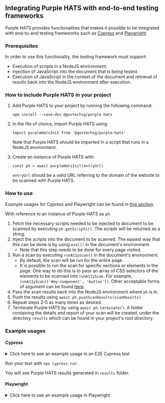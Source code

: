 ## Integrating Purple HATS with end-to-end testing frameworks
Purple HATS provides functionalities that makes it possible to be integrated with end-to-end testing frameworks such as [Cypress](https://www.cypress.io/) and [Playwright](https://playwright.dev/).

### Prerequisites
In order to use this functionality, the testing framework must support:
- Execution of scripts in a NodeJS environment.
- Injection of JavaScript into the document that is being tested.
- Execution of JavaScript in the context of the document and retrieval of results back into the NodeJS environment after execution.

### How to include Purple HATS in your project
1. Add Purple HATS to your project by running the following command:

    `npm install --save-dev @govtechsg/purple-hats`
2. In the file of choice, import Purple HATS using:
    
    `import purpleHatsInit from '@govtechsg/purple-hats'`

    Note that Purple HATS should be imported in a script that runs in a NodeJS environment.

3. Create an instance of Purple HATS with:

    `const ph = await purpleHatsInit(entryUrl)`

    `entryUrl` should be a valid URL referring to the domain of the website to be scanned with Purple HATS.

### How to use
Example usages for Cypress and Playwright can be found in [this section](#example-usages).

With reference to an instance of Purple HATS as `ph`:
1. Fetch the necessary scripts needed to be injected to document to be scanned by executing `ph.getScripts()`. The scripts will be returned as a string.
2. Inject the scripts into the document to be scanned. The easiest way that this can be done is by using `eval()` in the document's environment.
    - Note that this step needs to be done for every page visited.
3. Run a scan by executing `runA11yScan()` in the document's environment.
    - By default, the scan will be run for the entire page.
    - It is possible to run the scan for specific sections or elements in the page. One way to do this is to pass an array of CSS selectors of the elements to be scanned into `runA11yScan`. For example, `runA11yScan(['#my-component', 'button'])`. Other acceptable forms of argument can be found [here](https://github.com/dequelabs/axe-core/blob/develop/doc/API.md#context-parameter).
4. Pass the scan results back into the NodeJS environment where `ph` is in. 
5. Push the results using `await ph.pushScanResults(scanResults)`.
6. Repeat steps 2-5 as many times as desired.
7. Terminate Purple HATS by using `await ph.terminate()`. A folder containing the details and report of your scan will be created, under the directory `results` which can be found in your project's root directory.

### Example usages
#### Cypress
<details>
<summary>Click here to see an example usage in an E2E Cypress test</summary>

We will be creating the following files in a demo Cypress project:
    
    ├── cypress
    │   ├── e2e
    │   │   └── spec.cy.js
    │   └── support
    │       └── e2e.js
    ├── cypress.config.js
    └── package.json

Create a <code>package.json</code> by running <code>npm init</code> . Accept the default options or customise it as needed.

Install the following node dependencies by running <code>npm install cypress @govtechsg/purple-hats --save-dev </code>

Navigate to <code>node_modules/@govtechsg/purple-hats</code> and run <code>npm install</code> within the folder to install remaining Purple HATS dependencies.

Create <code>cypress.config.js</code> with the following contents:

    import { defineConfig } from "cypress";
    import purpleHatsInit from "@govtechsg/purple-hats";

    const ph = await purpleHatsInit(
    "https://govtechsg.github.io",
    "customFlowLabelTestString"
    );

    export default defineConfig({
    e2e: {
        setupNodeEvents(on, config) {
        on("task", {
            getPhScripts() {
            return ph.getScripts();
            },
            async pushPhScanResults(res) {
            await ph.pushScanResults(res);
            return null;
            },
            returnResultsDir() {
            return `results/${ph.randomToken}_${ph.scanDetails.urlsCrawled.scanned.length}pages/reports/report.html`;
            },
            async terminatePh() {
            return await ph.terminate();
            },
        });
        },
    },
    });

Create a sub-folder and file <code>cypress/support/e2e.js</code> with the following contents::

    Cypress.Commands.add("injectPhScripts", () => {
    cy.task("getPhScripts").then((s) => {
        cy.window().then((win) => {
        win.eval(s);
        });
    });
    });

    Cypress.Commands.add("runPhScan", (elements) => {
    cy.window().then(async (win) => {
        const res = await win.runA11yScan(elements);
        cy.task("pushPhScanResults", res);
    });
    });

    Cypress.Commands.add("terminatePh", () => {
    cy.task("terminatePh");
    });

Create <code>cypress/e2e/spec.cy.js</code> with the following contents:
    
    describe("template spec", () => {
    it("should run purple HATS", () => {
        cy.visit(
        "https://govtechsg.github.io/purple-banner-embeds/purple-integrated-scan-example.htm"
        );
        cy.injectPhScripts();
        cy.runPhScan();
        cy.contains("Click Me").click();
        // Run a scan on <input> and <button> elements
        cy.runPhScan(["input", "button"]);

        cy.terminatePh();
    });

    it("should contain custom flow label", () => {
        cy.task("returnResultsDir").then((res) => {
        cy.visit(`./${res}`);
        cy.get("#pagesScannedModalToggle").should(
            "contain",
            "customFlowLabelTestString"
        );
        });
    });

    it("should run purple HATS from command line", () => {
        //test for k flag
        cy.exec(
        "node node_modules/@govtechsg/purple-hats/cli.js -c 2 -u https://govtechsg.github.io/purple-banner-embeds/purple-integrated-scan-example.htm -k testuser:testuser@gmail.com"
        );
    });
    });

</details>

Run your test with <code>npx cypress run</code> .

You will see Purple HATS results generated in <code>results</code> folder.

#### Playwright
<details>
    <summary>Click here to see an example usage in Playwright</summary>

    import { chromium } from 'playwright';
    import purpleHatsInit from 'purple-hats';

    const ph = await purpleHatsInit('https://govtechsg.github.io');

    (async () => {
        const browser = await chromium.launch({
            headless: false,
        });
        const context = await browser.newContext();
        const page = await context.newPage();

        const runPhScan = async (elementsToScan) => {
            const scanRes = await page.evaluate(
            async elementsToScan => await runA11yScan(elementsToScan),
            elementsToScan,
            );
            await ph.pushScanResults(scanRes);
        };

        await page.goto('https://govtechsg.github.io/purple-banner-embeds/purple-integrated-scan-example.htm');
        await page.evaluate(ph.getScripts());
        await runPhScan();

        await page.getByRole('button', { name: 'Click Me' }).click();
        // Run a scan on <input> and <button> elements
        await runPhScan(['input', 'button'])

        // ---------------------
        await context.close();
        await browser.close();
        await ph.terminate();
    })();
</details>
